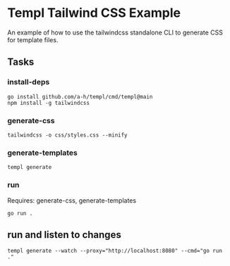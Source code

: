# Templ Tailwind CSS Example

An example of how to use the tailwindcss standalone CLI to generate CSS for template files.

## Tasks

### install-deps

```
go install github.com/a-h/templ/cmd/templ@main
npm install -g tailwindcss
```

### generate-css

```
tailwindcss -o css/styles.css --minify
```

### generate-templates

```
templ generate
```

### run

Requires: generate-css, generate-templates

```
go run .
```

## run and listen to changes
```
templ generate --watch --proxy="http://localhost:8080" --cmd="go run ."
```
